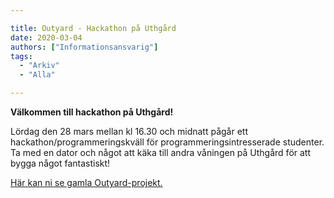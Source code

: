 ```yaml
---

title: Outyard - Hackathon på Uthgård
date: 2020-03-04
authors: ["Informationsansvarig"]
tags:
  - "Arkiv"
  - "Alla"

---
```


**Välkommen till hackathon på Uthgård!**

Lördag den 28 mars mellan kl 16.30 och midnatt pågår ett hackathon/programmeringskväll för programmeringsintresserade studenter.
Ta med en dator och något att käka till andra våningen på Uthgård för att bygga något fantastiskt!

[Här kan ni se gamla Outyard-projekt.](https://outyard.github.io/)